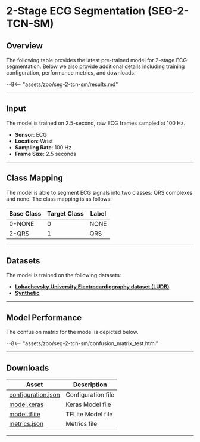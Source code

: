 # 2-Stage ECG Segmentation (SEG-2-TCN-SM)

## <span class="sk-h2-span">Overview</span>

The following table provides the latest pre-trained model for 2-stage ECG segmentation. Below we also provide additional details including training configuration, performance metrics, and downloads.

--8<-- "assets/zoo/seg-2-tcn-sm/results.md"

---

## <span class="sk-h2-span">Input</span>

The model is trained on 2.5-second, raw ECG frames sampled at 100 Hz.

- **Sensor**: ECG
- **Location**: Wrist
- **Sampling Rate**: 100 Hz
- **Frame Size**: 2.5 seconds

---

## <span class="sk-h2-span">Class Mapping</span>

The model is able to segment ECG signals into two classes: QRS complexes and none. The class mapping is as follows:

| Base Class    | Target Class | Label     |
| ------------- | ------------ | --------- |
| 0-NONE        | 0            | NONE      |
| 2-QRS         | 1            | QRS       |

---

## <span class="sk-h2-span">Datasets</span>

The model is trained on the following datasets:

- **[Lobachevsky University Electrocardiography dataset (LUDB)](../datasets/ludb.md)**
- **[Synthetic](../datasets/synthetic.md)**

---

## <span class="sk-h2-span">Model Performance</span>

The confusion matrix for the model is depicted below.

<div class="sk-plotly-graph-div">
--8<-- "assets/zoo/seg-2-tcn-sm/confusion_matrix_test.html"
</div>

---

## <span class="sk-h2-span">Downloads</span>

| Asset                                                                | Description                   |
| -------------------------------------------------------------------- | ----------------------------- |
| [configuration.json](https://ambiqai-model-zoo.s3.us-west-2.amazonaws.com/heartkit/segmentation/seg-2-tcn-sm/latest/configuration.json)   | Configuration file            |
| [model.keras](https://ambiqai-model-zoo.s3.us-west-2.amazonaws.com/heartkit/segmentation/seg-2-tcn-sm/latest/model.keras)            | Keras Model file              |
| [model.tflite](https://ambiqai-model-zoo.s3.us-west-2.amazonaws.com/heartkit/segmentation/seg-2-tcn-sm/latest/model.tflite)       | TFLite Model file             |
| [metrics.json](https://ambiqai-model-zoo.s3.us-west-2.amazonaws.com/heartkit/segmentation/seg-2-tcn-sm/latest/metrics.json)       | Metrics file                  |

---

